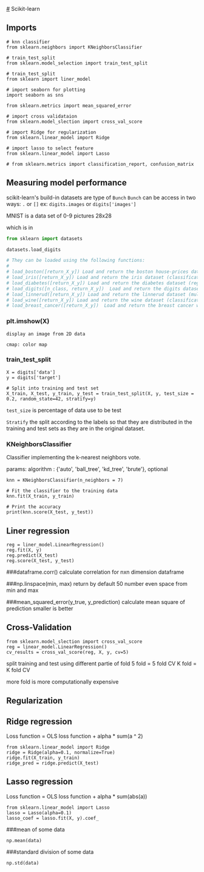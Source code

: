 [#](#) Scikit-learn
## Imports
```
# knn classifier
from sklearn.neighbors import KNeighborsClassifier

# train_test_split
from sklearn.model_selection import train_test_split

# train_test_split
from sklearn import liner_model

# import seaborn for plotting
import seaborn as sns

from sklearn.metrics import mean_squared_error

# import cross validataion
from sklearn.model_slection import cross_val_score

# import Ridge for regularization
from sklearn.linear_model import Ridge

# import lasso to select feature
from sklearn.linear_model import Lasso

# from sklearn.metrics import classification_report, confusion_matrix
```

## Measuring model performance

scikit-learn's build-in datasets are type of `Bunch`
`Bunch` can be access in two ways: `.` or `[]`
ex: `digits.images` or `digits['images']`

MNIST is a data set of 0-9 pictures
28x28

which is in
```python
from sklearn import datasets

datasets.load_digits

# They can be loaded using the following functions:
#
# load_boston([return_X_y]) Load and return the boston house-prices dataset (regression).
# load_iris([return_X_y]) Load and return the iris dataset (classification).
# load_diabetes([return_X_y]) Load and return the diabetes dataset (regression).
# load_digits([n_class, return_X_y])  Load and return the digits dataset (classification).
# load_linnerud([return_X_y]) Load and return the linnerud dataset (multivariate regression).
# load_wine([return_X_y]) Load and return the wine dataset (classification).
# load_breast_cancer([return_X_y])  Load and return the breast cancer wisconsin dataset (classification).
```

### plt.imshow(X)
```
display an image from 2D data

cmap: color map

```

### train_test_split
```
X = digits['data']
y = digits['target']

# Split into training and test set
X_train, X_test, y_train, y_test = train_test_split(X, y, test_size = 0.2, random_state=42, stratify=y)
```
`test_size` is percentage of data use to be test

`Stratify` the split according to the labels so that they are distributed in the training and test sets as they are in the original dataset.

### KNeighborsClassifier

Classifier implementing the k-nearest neighbors vote.

params:
algorithm : {'auto', 'ball_tree', 'kd_tree', 'brute'}, optional

```
knn = KNeighborsClassifier(n_neighbors = 7)

# Fit the classifier to the training data
knn.fit(X_train, y_train)

# Print the accuracy
print(knn.score(X_test, y_test))
```


## Liner regression

```
reg = liner_model.LinearRegression()
reg.fit(X, y)
reg.predict(X_test)
reg.score(X_test, y_test)
```

###dataframe.corr()
calculate correlation for nxn dimension dataframe

###np.linspace(min, max)
return by default 50 number even space from min and max

###mean_squared_error(y_true, y_prediction)
calculate mean square of prediction
smaller is better


## Cross-Validation
```
from sklearn.model_slection import cross_val_score
reg = linear_model.LinearRegression()
cv_results = cross_val_score(reg, X, y, cv=5)
```
split training and test using different partie of fold
5 fold = 5 fold CV
K fold = K fold CV

more fold is more computationally expensive


## Regularization
## Ridge regression
Loss function = OLS loss function + alpha * sum(a ^ 2)
```
from sklearn.linear_model import Ridge
ridge = Ridge(alpha=0.1, normalize=True)
ridge.fit(X_train, y_train)
ridge_pred = ridge.predict(X_test)
```

## Lasso regression
Loss function = OLS loss function + alpha * sum(abs(a))
```
from sklearn.linear_model import Lasso
lasso = Lasso(alpha=0.1)
lasso_coef = lasso.fit(X, y).coef_
```

###mean of some data
```
np.mean(data)
```

###standard division of some data
```
np.std(data)
```
